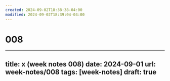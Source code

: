 ```yaml
---
created: 2024-09-02T18:38:38-04:00
modified: 2024-09-02T18:39:04-04:00
---
```


# 008

---
title: x (week notes 008)
date: 2024-09-01
url: week-notes/008
tags: [week-notes]
draft: true
---
